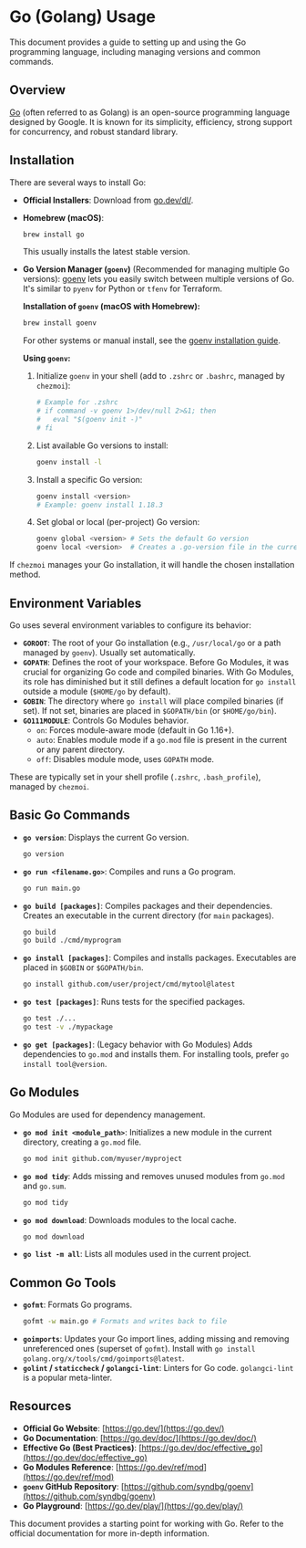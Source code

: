 # Go (Golang) Usage

This document provides a guide to setting up and using the Go programming language, including managing versions and common commands.

## Overview

[Go](https://go.dev/) (often referred to as Golang) is an open-source programming language designed by Google. It is known for its simplicity, efficiency, strong support for concurrency, and robust standard library.

## Installation

There are several ways to install Go:

*   **Official Installers**: Download from [go.dev/dl/](https://go.dev/dl/).
*   **Homebrew (macOS)**:
    ```sh
    brew install go
    ```
    This usually installs the latest stable version.
*   **Go Version Manager (`goenv`)** (Recommended for managing multiple Go versions):
    [goenv](https://github.com/syndbg/goenv) lets you easily switch between multiple versions of Go. It's similar to `pyenv` for Python or `tfenv` for Terraform.

    **Installation of `goenv` (macOS with Homebrew):**
    ```sh
    brew install goenv
    ```
    For other systems or manual install, see the [goenv installation guide](https://github.com/syndbg/goenv#installation).

    **Using `goenv`:**
    1.  Initialize `goenv` in your shell (add to `.zshrc` or `.bashrc`, managed by `chezmoi`):
        ```sh
        # Example for .zshrc
        # if command -v goenv 1>/dev/null 2>&1; then
        #   eval "$(goenv init -)"
        # fi
        ```
    2.  List available Go versions to install:
        ```sh
        goenv install -l
        ```
    3.  Install a specific Go version:
        ```sh
        goenv install <version>
        # Example: goenv install 1.18.3
        ```
    4.  Set global or local (per-project) Go version:
        ```sh
        goenv global <version> # Sets the default Go version
        goenv local <version>  # Creates a .go-version file in the current directory
        ```

If `chezmoi` manages your Go installation, it will handle the chosen installation method.

## Environment Variables

Go uses several environment variables to configure its behavior:

*   **`GOROOT`**: The root of your Go installation (e.g., `/usr/local/go` or a path managed by `goenv`). Usually set automatically.
*   **`GOPATH`**: Defines the root of your workspace. Before Go Modules, it was crucial for organizing Go code and compiled binaries. With Go Modules, its role has diminished but it still defines a default location for `go install` outside a module (`$HOME/go` by default).
*   **`GOBIN`**: The directory where `go install` will place compiled binaries (if set). If not set, binaries are placed in `$GOPATH/bin` (or `$HOME/go/bin`).
*   **`GO111MODULE`**: Controls Go Modules behavior.
    *   `on`: Forces module-aware mode (default in Go 1.16+).
    *   `auto`: Enables module mode if a `go.mod` file is present in the current or any parent directory.
    *   `off`: Disables module mode, uses `GOPATH` mode.

These are typically set in your shell profile (`.zshrc`, `.bash_profile`), managed by `chezmoi`.

## Basic Go Commands

*   **`go version`**: Displays the current Go version.
    ```sh
    go version
    ```

*   **`go run <filename.go>`**: Compiles and runs a Go program.
    ```sh
    go run main.go
    ```

*   **`go build [packages]`**: Compiles packages and their dependencies. Creates an executable in the current directory (for `main` packages).
    ```sh
    go build
    go build ./cmd/myprogram
    ```

*   **`go install [packages]`**: Compiles and installs packages. Executables are placed in `$GOBIN` or `$GOPATH/bin`.
    ```sh
    go install github.com/user/project/cmd/mytool@latest
    ```

*   **`go test [packages]`**: Runs tests for the specified packages.
    ```sh
    go test ./...
    go test -v ./mypackage
    ```

*   **`go get [packages]`**: (Legacy behavior with Go Modules) Adds dependencies to `go.mod` and installs them. For installing tools, prefer `go install tool@version`.

## Go Modules

Go Modules are used for dependency management.

*   **`go mod init <module_path>`**: Initializes a new module in the current directory, creating a `go.mod` file.
    ```sh
    go mod init github.com/myuser/myproject
    ```

*   **`go mod tidy`**: Adds missing and removes unused modules from `go.mod` and `go.sum`.
    ```sh
    go mod tidy
    ```

*   **`go mod download`**: Downloads modules to the local cache.
    ```sh
    go mod download
    ```

*   **`go list -m all`**: Lists all modules used in the current project.

## Common Go Tools

*   **`gofmt`**: Formats Go programs.
    ```sh
    gofmt -w main.go # Formats and writes back to file
    ```
*   **`goimports`**: Updates your Go import lines, adding missing and removing unreferenced ones (superset of `gofmt`). Install with `go install golang.org/x/tools/cmd/goimports@latest`.
*   **`golint` / `staticcheck` / `golangci-lint`**: Linters for Go code. `golangci-lint` is a popular meta-linter.

## Resources

*   **Official Go Website**: [https://go.dev/](https://go.dev/)
*   **Go Documentation**: [https://go.dev/doc/](https://go.dev/doc/)
*   **Effective Go (Best Practices)**: [https://go.dev/doc/effective_go](https://go.dev/doc/effective_go)
*   **Go Modules Reference**: [https://go.dev/ref/mod](https://go.dev/ref/mod)
*   **`goenv` GitHub Repository**: [https://github.com/syndbg/goenv](https://github.com/syndbg/goenv)
*   **Go Playground**: [https://go.dev/play/](https://go.dev/play/)

This document provides a starting point for working with Go. Refer to the official documentation for more in-depth information.
